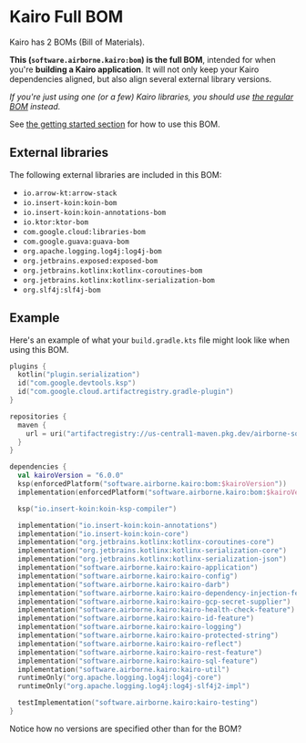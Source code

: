 # Kairo Full BOM

Kairo has 2 BOMs (Bill of Materials).

**This (`software.airborne.kairo:bom`) is the full BOM**,
intended for when you're **building a Kairo application**.
It will not only keep your Kairo dependencies aligned,
but also align several external library versions.

_If you're just using one (or a few) Kairo libraries,
you should use [the regular BOM](../bom) instead._

See [the getting started section](..) for how to use this BOM.

## External libraries

The following external libraries are included in this BOM:

- `io.arrow-kt:arrow-stack`
- `io.insert-koin:koin-bom`
- `io.insert-koin:koin-annotations-bom`
- `io.ktor:ktor-bom`
- `com.google.cloud:libraries-bom`
- `com.google.guava:guava-bom`
- `org.apache.logging.log4j:log4j-bom`
- `org.jetbrains.exposed:exposed-bom`
- `org.jetbrains.kotlinx:kotlinx-coroutines-bom`
- `org.jetbrains.kotlinx:kotlinx-serialization-bom`
- `org.slf4j:slf4j-bom`

## Example

Here's an example of what your `build.gradle.kts` file might look like
when using this BOM.

```kotlin
plugins {
  kotlin("plugin.serialization")
  id("com.google.devtools.ksp")
  id("com.google.cloud.artifactregistry.gradle-plugin")
}

repositories {
  maven {
    url = uri("artifactregistry://us-central1-maven.pkg.dev/airborne-software/maven")
  }
}

dependencies {
  val kairoVersion = "6.0.0"
  ksp(enforcedPlatform("software.airborne.kairo:bom:$kairoVersion"))
  implementation(enforcedPlatform("software.airborne.kairo:bom:$kairoVersion"))

  ksp("io.insert-koin:koin-ksp-compiler")

  implementation("io.insert-koin:koin-annotations")
  implementation("io.insert-koin:koin-core")
  implementation("org.jetbrains.kotlinx:kotlinx-coroutines-core")
  implementation("org.jetbrains.kotlinx:kotlinx-serialization-core")
  implementation("org.jetbrains.kotlinx:kotlinx-serialization-json")
  implementation("software.airborne.kairo:kairo-application")
  implementation("software.airborne.kairo:kairo-config")
  implementation("software.airborne.kairo:kairo-darb")
  implementation("software.airborne.kairo:kairo-dependency-injection-feature")
  implementation("software.airborne.kairo:kairo-gcp-secret-supplier")
  implementation("software.airborne.kairo:kairo-health-check-feature")
  implementation("software.airborne.kairo:kairo-id-feature")
  implementation("software.airborne.kairo:kairo-logging")
  implementation("software.airborne.kairo:kairo-protected-string")
  implementation("software.airborne.kairo:kairo-reflect")
  implementation("software.airborne.kairo:kairo-rest-feature")
  implementation("software.airborne.kairo:kairo-sql-feature")
  implementation("software.airborne.kairo:kairo-util")
  runtimeOnly("org.apache.logging.log4j:log4j-core")
  runtimeOnly("org.apache.logging.log4j:log4j-slf4j2-impl")

  testImplementation("software.airborne.kairo:kairo-testing")
}
```

Notice how no versions are specified other than for the BOM?
